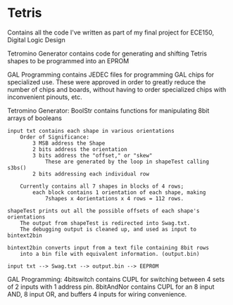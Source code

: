 # Tetris

Contains all the code I've written as part of my final project for ECE150, Digital Logic Design

Tetromino Generator contains code for generating and shifting Tetris shapes 
	to be programmed into an EPROM 

GAL Programming contains JEDEC files for programming GAL chips for specialized use.
	These were approved in order to greatly reduce the number of chips and boards, 
		without having to order specialized chips with inconvenient pinouts, etc.

Tetromino Generator:
	BoolStr contains functions for manipulating 8bit arrays of booleans
	
	input txt contains each shape in various orientations
		Order of Significance:
			3 MSB address the Shape
			2 bits address the orientation
			3 bits address the "offset," or "skew" 
				These are generated by the loop in shapeTest calling s3bs()
			2 bits addressing each individual row

		Currently contains all 7 shapes in blocks of 4 rows; 
			each block contains 1 orientation of each shape, making 
				7shapes x 4orientations x 4 rows = 112 rows.
	
	shapeTest prints out all the possible offsets of each shape's orientations
		The output from shapeTest is redirected into Swag.txt. 
		The debugging output is cleaned up, and used as input to bintext2bin

	bintext2bin converts input from a text file containing 8bit rows 
		into a bin file with equivalent information. (output.bin)

	input txt --> Swag.txt --> output.bin --> EEPROM

GAL Programming:
	4bitswitch contains CUPL for switching between 4 sets of 2 inputs with 1 address pin.
	8bitAndNor contains CUPL for an 8 input AND, 8 input OR, and buffers 4 inputs for wiring convenience.

